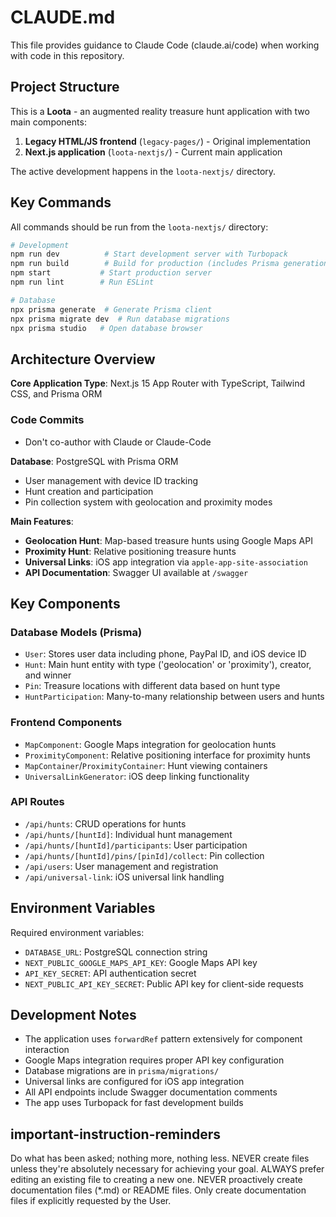 # CLAUDE.md

This file provides guidance to Claude Code (claude.ai/code) when working with code in this repository.

## Project Structure

This is a **Loota** - an augmented reality treasure hunt application with two main components:

1. **Legacy HTML/JS frontend** (`legacy-pages/`) - Original implementation
2. **Next.js application** (`loota-nextjs/`) - Current main application

The active development happens in the `loota-nextjs/` directory.

## Key Commands

All commands should be run from the `loota-nextjs/` directory:

```bash
# Development
npm run dev          # Start development server with Turbopack
npm run build        # Build for production (includes Prisma generation)
npm start           # Start production server
npm run lint        # Run ESLint

# Database
npx prisma generate  # Generate Prisma client
npx prisma migrate dev  # Run database migrations
npx prisma studio   # Open database browser
```

## Architecture Overview

**Core Application Type**: Next.js 15 App Router with TypeScript, Tailwind CSS, and Prisma ORM

### Code Commits

- Don't co-author with Claude or Claude-Code

**Database**: PostgreSQL with Prisma ORM

- User management with device ID tracking
- Hunt creation and participation
- Pin collection system with geolocation and proximity modes

**Main Features**:

- **Geolocation Hunt**: Map-based treasure hunts using Google Maps API
- **Proximity Hunt**: Relative positioning treasure hunts
- **Universal Links**: iOS app integration via `apple-app-site-association`
- **API Documentation**: Swagger UI available at `/swagger`

## Key Components

### Database Models (Prisma)

- `User`: Stores user data including phone, PayPal ID, and iOS device ID
- `Hunt`: Main hunt entity with type ('geolocation' or 'proximity'), creator, and winner
- `Pin`: Treasure locations with different data based on hunt type
- `HuntParticipation`: Many-to-many relationship between users and hunts

### Frontend Components

- `MapComponent`: Google Maps integration for geolocation hunts
- `ProximityComponent`: Relative positioning interface for proximity hunts
- `MapContainer`/`ProximityContainer`: Hunt viewing containers
- `UniversalLinkGenerator`: iOS deep linking functionality

### API Routes

- `/api/hunts`: CRUD operations for hunts
- `/api/hunts/[huntId]`: Individual hunt management
- `/api/hunts/[huntId]/participants`: User participation
- `/api/hunts/[huntId]/pins/[pinId]/collect`: Pin collection
- `/api/users`: User management and registration
- `/api/universal-link`: iOS universal link handling

## Environment Variables

Required environment variables:

- `DATABASE_URL`: PostgreSQL connection string
- `NEXT_PUBLIC_GOOGLE_MAPS_API_KEY`: Google Maps API key
- `API_KEY_SECRET`: API authentication secret
- `NEXT_PUBLIC_API_KEY_SECRET`: Public API key for client-side requests

## Development Notes

- The application uses `forwardRef` pattern extensively for component interaction
- Google Maps integration requires proper API key configuration
- Database migrations are in `prisma/migrations/`
- Universal links are configured for iOS app integration
- All API endpoints include Swagger documentation comments
- The app uses Turbopack for fast development builds

## important-instruction-reminders
Do what has been asked; nothing more, nothing less.
NEVER create files unless they're absolutely necessary for achieving your goal.
ALWAYS prefer editing an existing file to creating a new one.
NEVER proactively create documentation files (*.md) or README files. Only create documentation files if explicitly requested by the User.
